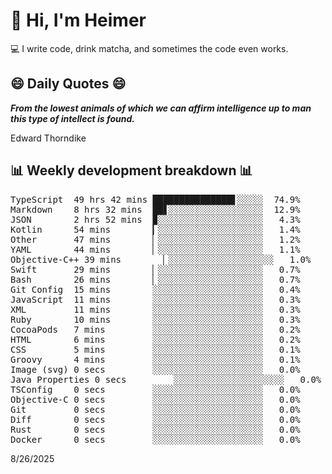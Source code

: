 # 👋 Hi, I'm Heimer

💻 I write code, drink matcha, and sometimes the code even works.

## 😄 Daily Quotes 😄

_**From the lowest animals of which we can affirm intelligence up to man this type of intellect is found.**_

Edward Thorndike



## 📊 Weekly development breakdown 📊

<pre>TypeScript  49 hrs 42 mins ███████████████▋░░░░░  74.9%
Markdown    8 hrs 32 mins  ██▋░░░░░░░░░░░░░░░░░░  12.9%
JSON        2 hrs 52 mins  ▉░░░░░░░░░░░░░░░░░░░░   4.3%
Kotlin      54 mins        ▎░░░░░░░░░░░░░░░░░░░░   1.4%
Other       47 mins        ▏░░░░░░░░░░░░░░░░░░░░   1.2%
YAML        44 mins        ▏░░░░░░░░░░░░░░░░░░░░   1.1%
Objective-C++ 39 mins        ▏░░░░░░░░░░░░░░░░░░░░   1.0%
Swift       29 mins        ▏░░░░░░░░░░░░░░░░░░░░   0.7%
Bash        26 mins        ▏░░░░░░░░░░░░░░░░░░░░   0.7%
Git Config  15 mins        ░░░░░░░░░░░░░░░░░░░░░   0.4%
JavaScript  11 mins        ░░░░░░░░░░░░░░░░░░░░░   0.3%
XML         11 mins        ░░░░░░░░░░░░░░░░░░░░░   0.3%
Ruby        10 mins        ░░░░░░░░░░░░░░░░░░░░░   0.3%
CocoaPods   7 mins         ░░░░░░░░░░░░░░░░░░░░░   0.2%
HTML        6 mins         ░░░░░░░░░░░░░░░░░░░░░   0.2%
CSS         5 mins         ░░░░░░░░░░░░░░░░░░░░░   0.1%
Groovy      4 mins         ░░░░░░░░░░░░░░░░░░░░░   0.1%
Image (svg) 0 secs         ░░░░░░░░░░░░░░░░░░░░░   0.0%
Java Properties 0 secs         ░░░░░░░░░░░░░░░░░░░░░   0.0%
TSConfig    0 secs         ░░░░░░░░░░░░░░░░░░░░░   0.0%
Objective-C 0 secs         ░░░░░░░░░░░░░░░░░░░░░   0.0%
Git         0 secs         ░░░░░░░░░░░░░░░░░░░░░   0.0%
Diff        0 secs         ░░░░░░░░░░░░░░░░░░░░░   0.0%
Rust        0 secs         ░░░░░░░░░░░░░░░░░░░░░   0.0%
Docker      0 secs         ░░░░░░░░░░░░░░░░░░░░░   0.0%</pre>

8/26/2025